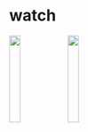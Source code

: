 # watch

<img src = "https://user-images.githubusercontent.com/86390726/146682083-1a8a3e93-30ce-45be-b82d-c05ba86bd62e.png" width=20%>
<img src = "https://user-images.githubusercontent.com/86390726/146682119-a1357391-db9a-46b8-898a-c8e24ab6c536.png" width=20%>
